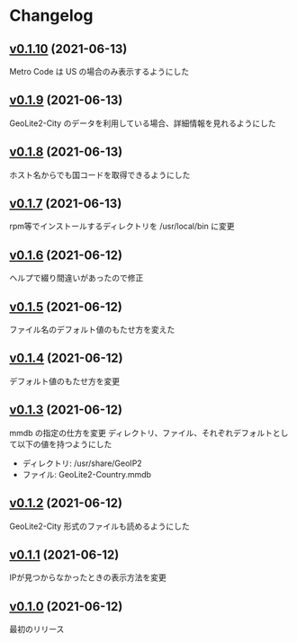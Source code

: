 # Changelog

## [v0.1.10](https://github.com/kunit/geolite2lookup/compare/v0.1.9...v0.1.10) (2021-06-13)

Metro Code は US の場合のみ表示するようにした

## [v0.1.9](https://github.com/kunit/geolite2lookup/compare/v0.1.8...v0.1.9) (2021-06-13)

GeoLite2-City のデータを利用している場合、詳細情報を見れるようにした

## [v0.1.8](https://github.com/kunit/geolite2lookup/compare/v0.1.7...v0.1.8) (2021-06-13)

ホスト名からでも国コードを取得できるようにした

## [v0.1.7](https://github.com/kunit/geolite2lookup/compare/v0.1.6...v0.1.7) (2021-06-13)

rpm等でインストールするディレクトリを /usr/local/bin に変更

## [v0.1.6](https://github.com/kunit/geolite2lookup/compare/v0.1.5...v0.1.6) (2021-06-12)

ヘルプで綴り間違いがあったので修正

## [v0.1.5](https://github.com/kunit/geolite2lookup/compare/v0.1.4...v0.1.5) (2021-06-12)

ファイル名のデフォルト値のもたせ方を変えた

## [v0.1.4](https://github.com/kunit/geolite2lookup/compare/v0.1.3...v0.1.4) (2021-06-12)

デフォルト値のもたせ方を変更

## [v0.1.3](https://github.com/kunit/geolite2lookup/compare/v0.1.2...v0.1.3) (2021-06-12)

mmdb の指定の仕方を変更
ディレクトリ、ファイル、それぞれデフォルトとして以下の値を持つようにした
- ディレクトリ: /usr/share/GeoIP2
- ファイル: GeoLite2-Country.mmdb

## [v0.1.2](https://github.com/kunit/geolite2lookup/compare/v0.1.1...v0.1.2) (2021-06-12)

GeoLite2-City 形式のファイルも読めるようにした

## [v0.1.1](https://github.com/kunit/geolite2lookup/compare/v0.1.0...v0.1.1) (2021-06-12)

IPが見つからなかったときの表示方法を変更

## [v0.1.0](https://github.com/kunit/geolite2lookup/compare/b7cc0e19d9de...v0.1.0) (2021-06-12)

最初のリリース
